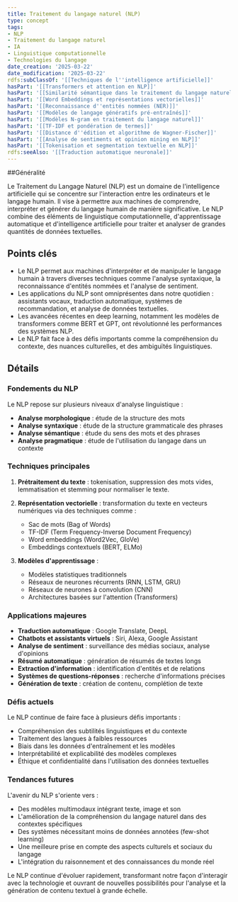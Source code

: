 ```yaml
---
title: Traitement du langage naturel (NLP)
type: concept
tags:
- NLP
- Traitement du langage naturel
- IA
- Linguistique computationnelle
- Technologies du langage
date_creation: '2025-03-22'
date_modification: '2025-03-22'
rdfs:subClassOf: '[[Techniques de l''intelligence artificielle]]'
hasPart: '[[Transformers et attention en NLP]]'
hasPart: '[[Similarité sémantique dans le traitement du langage naturel]]'
hasPart: '[[Word Embeddings et représentations vectorielles]]'
hasPart: '[[Reconnaissance d''entités nommées (NER)]]'
hasPart: '[[Modèles de langage génératifs pré-entraînés]]'
hasPart: '[[Modèles N-gram en traitement du langage naturel]]'
hasPart: '[[TF-IDF et pondération de termes]]'
hasPart: '[[Distance d''édition et algorithme de Wagner-Fischer]]'
hasPart: '[[Analyse de sentiments et opinion mining en NLP]]'
hasPart: '[[Tokenisation et segmentation textuelle en NLP]]'
rdfs:seeAlso: '[[Traduction automatique neuronale]]'
---
```


##Généralité

Le Traitement du Langage Naturel (NLP) est un domaine de l'intelligence artificielle qui se concentre sur l'interaction entre les ordinateurs et le langage humain. Il vise à permettre aux machines de comprendre, interpréter et générer du langage humain de manière significative. Le NLP combine des éléments de linguistique computationnelle, d'apprentissage automatique et d'intelligence artificielle pour traiter et analyser de grandes quantités de données textuelles.

## Points clés

- Le NLP permet aux machines d'interpréter et de manipuler le langage humain à travers diverses techniques comme l'analyse syntaxique, la reconnaissance d'entités nommées et l'analyse de sentiment.
- Les applications du NLP sont omniprésentes dans notre quotidien : assistants vocaux, traduction automatique, systèmes de recommandation, et analyse de données textuelles.
- Les avancées récentes en deep learning, notamment les modèles de transformers comme BERT et GPT, ont révolutionné les performances des systèmes NLP.
- Le NLP fait face à des défis importants comme la compréhension du contexte, des nuances culturelles, et des ambiguïtés linguistiques.

## Détails

### Fondements du NLP

Le NLP repose sur plusieurs niveaux d'analyse linguistique :
- **Analyse morphologique** : étude de la structure des mots
- **Analyse syntaxique** : étude de la structure grammaticale des phrases
- **Analyse sémantique** : étude du sens des mots et des phrases
- **Analyse pragmatique** : étude de l'utilisation du langage dans un contexte

### Techniques principales

1. **Prétraitement du texte** : tokenisation, suppression des mots vides, lemmatisation et stemming pour normaliser le texte.

2. **Représentation vectorielle** : transformation du texte en vecteurs numériques via des techniques comme :
   - Sac de mots (Bag of Words)
   - TF-IDF (Term Frequency-Inverse Document Frequency)
   - Word embeddings (Word2Vec, GloVe)
   - Embeddings contextuels (BERT, ELMo)

3. **Modèles d'apprentissage** :
   - Modèles statistiques traditionnels
   - Réseaux de neurones récurrents (RNN, LSTM, GRU)
   - Réseaux de neurones à convolution (CNN)
   - Architectures basées sur l'attention (Transformers)

### Applications majeures

- **Traduction automatique** : Google Translate, DeepL
- **Chatbots et assistants virtuels** : Siri, Alexa, Google Assistant
- **Analyse de sentiment** : surveillance des médias sociaux, analyse d'opinions
- **Résumé automatique** : génération de résumés de textes longs
- **Extraction d'information** : identification d'entités et de relations
- **Systèmes de questions-réponses** : recherche d'informations précises
- **Génération de texte** : création de contenu, complétion de texte

### Défis actuels

Le NLP continue de faire face à plusieurs défis importants :
- Compréhension des subtilités linguistiques et du contexte
- Traitement des langues à faibles ressources
- Biais dans les données d'entraînement et les modèles
- Interprétabilité et explicabilité des modèles complexes
- Éthique et confidentialité dans l'utilisation des données textuelles

### Tendances futures

L'avenir du NLP s'oriente vers :
- Des modèles multimodaux intégrant texte, image et son
- L'amélioration de la compréhension du langage naturel dans des contextes spécifiques
- Des systèmes nécessitant moins de données annotées (few-shot learning)
- Une meilleure prise en compte des aspects culturels et sociaux du langage
- L'intégration du raisonnement et des connaissances du monde réel

Le NLP continue d'évoluer rapidement, transformant notre façon d'interagir avec la technologie et ouvrant de nouvelles possibilités pour l'analyse et la génération de contenu textuel à grande échelle.